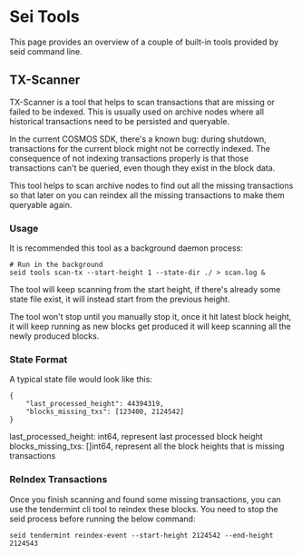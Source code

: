 # Sei Tools
This page provides an overview of a couple of built-in tools provided by seid command line. 

## TX-Scanner 
TX-Scanner is a tool that helps to scan transactions that are missing or failed 
to be indexed. This is usually used on archive nodes where all historical transactions
need to be persisted and queryable. 

In the current COSMOS SDK, there's a known bug: during shutdown, transactions for the 
current block might not be correctly indexed. The consequence of not indexing transactions properly 
is that those transactions can't be queried, even though they exist in the block data.

This tool helps to scan archive nodes to find out all the missing transactions so that
later on you can reindex all the missing transactions to make them queryable again.

### Usage
It is recommended this tool as a background daemon process:
```
# Run in the background
seid tools scan-tx --start-height 1 --state-dir ./ > scan.log &
```
The tool will keep scanning from the start height, if there's already
some state file exist, it will instead start from the previous height.

The tool won't stop until you manually stop it, once it hit latest
block height, it will keep running as new blocks get produced it will
keep scanning all the newly produced blocks.

### State Format
A typical state file would look like this:
```
{
    "last_processed_height": 44394319,
    "blocks_missing_txs": [123400, 2124542]
}
```
last_processed_height: int64, represent last processed block height
blocks_missing_txs: []int64, represent all the block heights that is missing transactions

### ReIndex Transactions
Once you finish scanning and found some missing transactions, you can
use the tendermint cli tool to reindex these blocks. You need to stop
the seid process before running the below command:
```
seid tendermint reindex-event --start-height 2124542 --end-height 2124543
```
